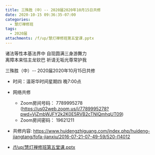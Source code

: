 ```yaml
---
title: 三殊胜（中）-- 2020届2020年10月15日共修
date: 2020-10-15 09:36:35-07:00
categories:
  - 慧灯禅修班
tags:
  - 2020届
attachments: /f/up/慧灯禅修班第五堂课.pptx
---
```

诸法等性本基法界中 自现圆满三身游舞力  
离障本来怙主龙钦巴 祈请无垢光尊常护我  

三殊胜（中）-- 2020届2020年10月15日共修

* 时间：温哥华时间星期四 晚7:00点

* 网络共修
  * Zoom房间号码： 7789995278 (<https://us02web.zoom.us/j/7789995278?pwd=VjZmbWJFY2k2K0E5RVB2cTNIQmhqUT09>)
  * Zoom房间密码： 19621211


* 共修内容:  <https://www.huidengzhiguang.com/index.php/huideng-jiangtang/fofa-jianxiu/2016-07-21-07-49-59/520-l14012>

* [/f/up/慧灯禅修班第五堂课.pptx](/f/up/慧灯禅修班第五堂课.pptx)
